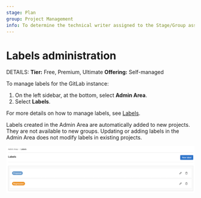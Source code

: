 ```yaml
---
stage: Plan
group: Project Management
info: To determine the technical writer assigned to the Stage/Group associated with this page, see https://handbook.gitlab.com/handbook/product/ux/technical-writing/#assignments
---
```


# Labels administration

DETAILS:
**Tier:** Free, Premium, Ultimate
**Offering:** Self-managed

To manage labels for the GitLab instance:

1. On the left sidebar, at the bottom, select **Admin Area**.
1. Select **Labels**.

For more details on how to manage labels, see [Labels](../user/project/labels.md).

Labels created in the Admin Area are automatically added to new projects.
They are not available to new groups.
Updating or adding labels in the Admin Area does not modify labels in existing projects.

![Default label set](img/admin_labels_v14_7.png)

<!-- ## Troubleshooting

Include any troubleshooting steps that you can foresee. If you know beforehand what issues
one might have when setting this up, or when something is changed, or on upgrading, it's
important to describe those, too. Think of things that may go wrong and include them here.
This is important to minimize requests for support, and to avoid doc comments with
questions that you know someone might ask.

Each scenario can be a third-level heading, for example `### Getting error message X`.
If you have none to add when creating a doc, leave this section in place
but commented out to help encourage others to add to it in the future. -->
